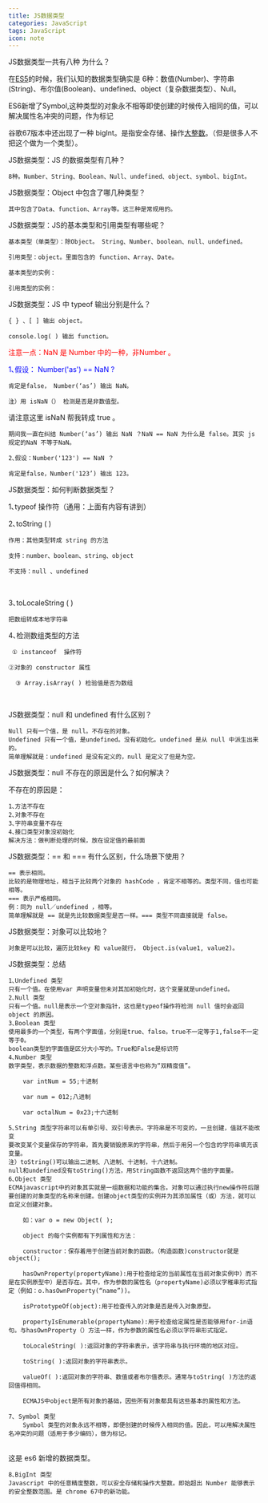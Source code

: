```yaml
---
title: JS数据类型
categories: JavaScript
tags: JavaScript
icon: note
---
```


JS数据类型一共有八种 为什么？

在[ES5](https://so.csdn.net/so/search?q=ES5&spm=1001.2101.3001.7020)的时候，我们认知的数据类型确实是 6种：数值(Number)、字符串(String)、布尔值(Boolean)、undefined、object（复杂数据类型）、Null。

ES6新增了Symbol,这种类型的对象永不相等即使创建的时候传入相同的值，可以解决属性名冲突的问题，作为标记

谷歌67版本中还出现了一种 bigInt。是指安全存储、操作[大整数](https://so.csdn.net/so/search?q=大整数&spm=1001.2101.3001.7020)。（但是很多人不把这个做为一个类型）。

JS数据类型：JS 的数据类型有几种？

    8种。Number、String、Boolean、Null、undefined、object、symbol、bigInt。

JS数据类型：Object 中包含了哪几种类型？

    其中包含了Data、function、Array等。这三种是常规用的。

JS数据类型：JS的基本类型和引用类型有哪些呢？

    基本类型（单类型）：除Object。 String、Number、boolean、null、undefined。
    
    引用类型：object。里面包含的 function、Array、Date。
    
    基本类型的实例：
    
    引用类型的实例：

JS数据类型：JS 中 typeof 输出分别是什么？

    { } 、[ ] 输出 object。
    
    console.log( ) 输出 function。

<font color=red>注意一点：NaN 是 Number 中的一种，非Number 。</font>

<font color=blue>1､假设： Number('as') == NaN ?</font>

    肯定是false， Number(‘as’) 输出 NaN。
    
    注）用 isNaN（） 检测是否是非数值型。


请注意这里 isNaN 帮我转成 true 。  

    期间我一直在纠结 Number(‘as’) 输出 NaN ？NaN == NaN 为什么是 false。其实 js 规定的NaN 不等于NaN。
    
    2､假设：Number('123') == NaN ？
    
    肯定是false，Number('123’) 输出 123。

JS数据类型：如何判断数据类型？

1､typeof 操作符（通用：上面有内容有讲到）

2､toString ( )    

    作用：其他类型转成 string 的方法
    
    支持：number、boolean、string、object 
    
    不支持：null 、undefined


​    

3､toLocaleString ( )

    把数组转成本地字符串  

4､检测数组类型的方法         

     ① instanceof  操作符
    
    ②对象的 constructor 属性
    
      ③ Array.isArray( ) 检验值是否为数组


​            

JS数据类型：null 和 undefined 有什么区别？

    Null 只有一个值，是 null。不存在的对象。
    Undefined 只有一个值，是undefined。没有初始化。undefined 是从 null 中派生出来的。
    简单理解就是：undefined 是没有定义的，null 是定义了但是为空。

JS数据类型：null 不存在的原因是什么？如何解决？

   不存在的原因是：

    1､方法不存在
    2､对象不存在
    3､字符串变量不存在
    4､接口类型对象没初始化 
    解决方法：做判断处理的时候，放在设定值的最前面

JS数据类型：== 和 === 有什么区别，什么场景下使用？

    == 表示相同。
    比较的是物理地址，相当于比较两个对象的 hashCode ，肯定不相等的。类型不同，值也可能相等。
    === 表示严格相同。
    例：同为 null／undefined ，相等。
    简单理解就是 == 就是先比较数据类型是否一样。=== 类型不同直接就是 false。

JS数据类型：对象可以比较地？

    对象是可以比较，遍历比较key 和 value就行， Object.is(value1, value2)。

JS数据类型：总结

    1､Undefined 类型
    只有一个值。在使用var 声明变量但未对其加初始化时，这个变量就是undefined。
    2､Null 类型
    只有一个值。null是表示一个空对象指针，这也是typeof操作符检测 null 值时会返回 object 的原因。
    3､Boolean 类型
    使用最多的一个类型，有两个字面值，分别是true、false。true不一定等于1,false不一定等于0。
    boolean类型的字面值是区分大小写的。True和False是标识符
    4､Number 类型
    数字类型，表示数据的整数和浮点数。某些语言中也称为“双精度值”。
    
        var intNum = 55;十进制
    
        var num = 012;八进制
    
        var octalNum = 0x23;十六进制
    
    5､String 类型字符串可以有单引号、双引号表示。字符串是不可变的，一旦创建，值就不能改变
    要改变某个变量保存的字符串，首先要销毁原来的字符串，然后于用另一个包含的字符串填充该变量。
    注）toString()可以输出二进制、八进制、十进制，十六进制。
    null和undefined没有toString()方法，用String函数不返回这两个值的字面量。
    6､Object 类型
    ECMAjavascript中的对象其实就是一组数据和功能的集合。对象可以通过执行new操作符后跟要创建的对象类型的名称来创建。创建object类型的实例并为其添加属性（或）方法，就可以自定义创建对象。
    
        如：var o = new Object( );
    
        object 的每个实例都有下列属性和方法：
    
        constructor：保存着用于创建当前对象的函数。（构造函数)constructor就是object();
    
        hasOwnProperty(propertyName):用于检查给定的当前属性在当前对象实例中）而不是在实例原型中）是否存在。其中，作为参数的属性名（propertyName)必须以字稚串形式指定（例如：o.hasOwnProperty(“name”))。
    
        isPrototypeOf(object):用于检查传入的对象是否是传入对象原型。
    
        propertyIsEnumerable(propertyName):用于检查给定属性是否能够用for-in语句。与hasOwnProperty（）方法一样，作为参数的属性名必须以字符串形式指定。
    
        toLocaleString( ):返回对象的字符串表示，该字符串与执行环境的地区对应。
    
        toString( ):返回对象的字符串表示。
    
        valueOf( ):返回对象的字符串、数值或者布尔值表示。通常与toString( )方法的返回值得相同。
    
        ECMAJS中object是所有对象的基础，因些所有对象都具有这些基本的属性和方法。
    
    7､ Symbol 类型
        Symbol 类型的对象永远不相等，即便创建的时候传入相同的值。因此，可以用解决属性名冲突的问题（适用于多少编码），做为标记。


​              
     这是 es6 新增的数据类型。
    
    8､BigInt 类型
    Javascript 中的任意精度整数，可以安全存储和操作大整数。即始超出 Number 能够表示的安全整数范围。是 chrome 67中的新功能。

